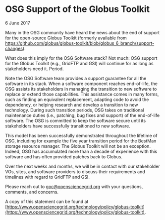 
OSG Support of the Globus Toolkit
=================================
6 June 2017

Many in the OSG community have heard the news about the end of support for the open-source Globus Toolkit (formerly available from https://github.com/globus/globus-toolkit/blob/globus_6_branch/support-changes).

What does this imply for the OSG Software stack?  Not much: OSG support for the Globus Toolkit (e.g., GridFTP and GSI) will continue for as long as stakeholders need it. Period.

Note the OSG Software team provides a support guarantee for all the software in its stack. When a software component reaches end-of-life, the OSG assists its stakeholders in managing the transition to new software to replace or extend those capabilities. This assistance comes in many forms, such as finding an equivalent replacement, adapting code to avoid the dependency, or helping research and develop a transition to new technology.  During such transition periods, OSG takes on traditional maintenance duties (i.e., patching, bug fixes and support) of the end-of-life software.  The OSG is committed to keep the software secure until its stakeholders have successfully transitioned to new software. 

This model has been successfully demonstrated throughout the lifetime of OSG, including for example the five year transition period for the BestMan storage resource manager. The Globus Toolkit will not be an exception.  Indeed, OSG has accumulated more than a decade of experience with this software and has often provided patches back to Globus. 

Over the next weeks and months, we will be in contact with our stakeholder VOs, sites, and software providers to discuss their requirements and timelines with regard to GridFTP and GSI.  

Please reach out to [goc@opensciencegrid.org](mailto:goc@opensciencegrid.org) with your questions, comments, and concerns.

A copy of this statement can be found at [https://www.opensciencegrid.org/technology/policy/globus-toolkit](https://www.opensciencegrid.org/technology/policy/globus-toolkit).


